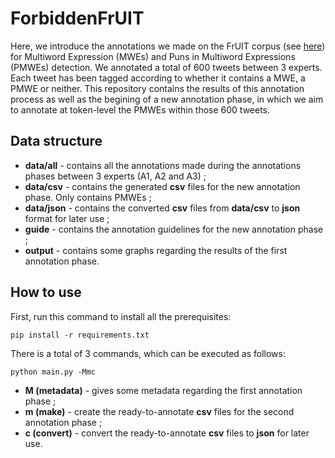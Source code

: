 # ForbiddenFrUIT

Here, we introduce the annotations we made on the FrUIT corpus (see [here](https://github.com/JulienBez/FrUIT)) for Multiword Expression (MWEs) and Puns in Multiword Expressions (PMWEs) detection. We annotated a total of 600 tweets between 3 experts. Each tweet has been tagged according to whether it contains a MWE, a PMWE or neither. This repository contains the results of this annotation process as well as the begining of a new annotation phase, in which we aim to annotate at token-level the PMWEs within those 600 tweets. 

## Data structure

- **data/all** - contains all the annotations made during the annotations phases between 3 experts (A1, A2 and A3) ;
- **data/csv** - contains the generated **csv** files for the new annotation phase. Only contains PMWEs ;
- **data/json** - contains the converted **csv** files from **data/csv** to **json** format for later use ;
- **guide** - contains the annotation guidelines for the new annotation phase ;
- **output** - contains some graphs regarding the results of the first annotation phase.

## How to use

First, run this command to install all the prerequisites:

```
pip install -r requirements.txt
```

There is a total of 3 commands, which can be executed as follows:

```
python main.py -Mmc
```

- **M (metadata)** - gives some metadata regarding the first annotation phase ;
- **m (make)** - create the ready-to-annotate **csv** files for the second annotation phase ;
- **c (convert)** - convert the ready-to-annotate **csv** files to **json** for later use.
